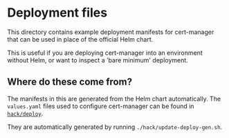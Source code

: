 # Deployment files

This directory contains example deployment manifests for cert-manager that can
be used in place of the official Helm chart.

This is useful if you are deploying cert-manager into an environment without
Helm, or want to inspect a 'bare minimum' deployment.

## Where do these come from?

The manifests in this are generated from the Helm chart automatically.
The `values.yaml` files used to configure cert-manager can be found in
[`hack/deploy`](../../hack/deploy/).

They are automatically generated by running `./hack/update-deploy-gen.sh`.
